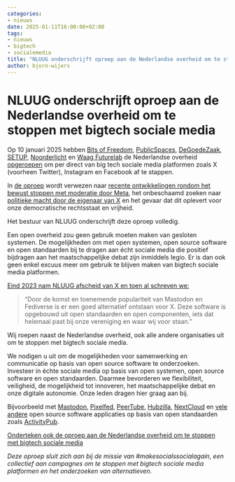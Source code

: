 ```yaml
---
categories:
- nieuws
date: 2025-01-11T16:00:00+02:00
tags:
- nieuws
- bigtech
- socialemedia
title: "NLUUG onderschrijft oproep aan de Nederlandse overheid om te stoppen met bigtech sociale media"
author: bjorn-wijers
---
```


# NLUUG onderschrijft oproep aan de Nederlandse overheid om te stoppen met bigtech sociale media

Op 10 januari 2025 hebben [Bits of Freedom](https://www.bitsoffreedom.nl/), [PublicSpaces](https://publicspaces.net/), [DeGoedeZaak](https://www.degoedezaak.org/), [SETUP](https://www.setup.nl/), [Noorderlicht](https://noorderlicht.com/) en [Waag Futurelab](https://waag.org/nl/) de Nederlandse overheid [opgeroepen](https://nos.nl/nieuwsuur/artikel/2551204-internetorganisaties-roepen-overheid-op-te-stoppen-met-sociale-media) om per direct van big tech sociale media platformen zoals X (voorheen Twitter), Instagram en Facebook af te stappen. 

In [de oproep](https://www.bitsoffreedom.nl/2025/01/10/oproep-nederlandse-overheid-vertrek-van-de-sociale-media-van-big-tech/) wordt verwezen naar [recente ontwikkelingen rondom het bewust stoppen met moderatie door Meta](https://nos.nl/artikel/2550996-er-waait-een-nieuwe-wind-op-facebook-en-instagram-vs-is-conservatiever-geworden), het onbeschaamd zoeken naar [politieke macht door de eigenaar van X](https://nos.nl/op3/video/2551296-de-politieke-macht-van-elon-musk) en het gevaar dat dit oplevert voor onze democratische rechtsstaat en vrijheid.   

Het bestuur van NLUUG onderschrijft deze oproep volledig. 

Een open overheid zou geen gebruik moeten maken van gesloten systemen. De mogelijkheden om met open systemen, open source software en open standaarden bij te dragen aan écht sociale media die positief bijdragen aan het maatschappelijke debat zijn inmiddels legio. Er is dan ook geen enkel excuus meer om gebruik te blijven maken van bigtech sociale media platformen. 

[Eind 2023 nam NLUUG afscheid van X en toen al schreven we:](https://nluug.nl/nieuws/nluug-stopt-met-x-voorheen-twitter/)
>“Door de komst en toenemende populariteit van Mastodon en Fediverse is er een goed alternatief ontstaan voor X. Deze software is opgebouwd uit open standaarden en open componenten, iets dat helemaal past bij onze vereniging en waar wij voor staan.”    

Wij roepen naast de Nederlandse overheid, ook alle andere organisaties uit om te stoppen met bigtech sociale media. 

We nodigen u uit om de mogelijkheden voor samenwerking en communicatie op basis van open source software te onderzoeken. Investeer in échte sociale media op basis van open systemen, open source software en open standaarden. Daarmee bevorderen we flexibiliteit, veiligheid, de mogelijkheid tot innoveren, het maatschappelijke debat en onze digitale autonomie. Onze leden dragen hier graag aan bij. 

Bijvoorbeeld met [Mastodon](https://joinmastodon.org/), [Pixelfed](https://pixelfed.org/), [PeerTube](https://joinpeertube.org/), [Hubzilla](https://zotlabs.org/page/hubzilla/hubzilla-project), [NextCloud](https://nextcloud.com/) en [vele andere](https://fediverse.party/en/miscellaneous/) open source software applicaties op basis van open standaarden zoals [ActivityPub](https://www.w3.org/TR/activitypub/). 

[Onderteken ook de oproep aan de Nederlandse overheid om te stoppen met bigtech sociale media](https://www.bitsoffreedom.nl/campagnes/oproep-aan-de-overheid/)

*Deze oproep sluit zich aan bij de missie van #makesocialssocialagain, een collectief aan campagnes om te stoppen met bigtech sociale media platformen en het onderzoeken van alternatieven.*
